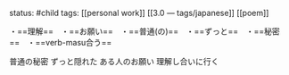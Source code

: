 status: #child 
tags: [[personal work]] [[3.0 — tags/japanese]] [[poem]]

・==理解==　・==お願い==　・==普通(の)==　・==ずっと==　・==秘密==　・==verb-masu合う==

普通の秘密
ずっと隠れた
ある人のお願い
理解し合いに行く

